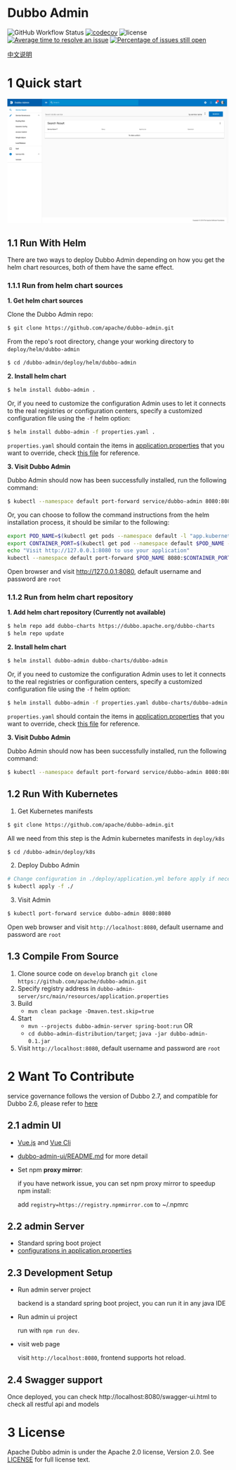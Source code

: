 # Dubbo Admin

![GitHub Workflow Status](https://img.shields.io/github/workflow/status/apache/dubbo-admin/CI)
[![codecov](https://codecov.io/gh/apache/dubbo-admin/branch/develop/graph/badge.svg)](https://codecov.io/gh/apache/dubbo-admin/branches/develop)
![license](https://img.shields.io/github/license/apache/dubbo-admin.svg)
[![Average time to resolve an issue](http://isitmaintained.com/badge/resolution/apache/dubbo-admin.svg)](http://isitmaintained.com/project/apache/dubbo-admin "Average time to resolve an issue")
[![Percentage of issues still open](http://isitmaintained.com/badge/open/apache/dubbo-admin.svg)](http://isitmaintained.com/project/apache/dubbo-admin "Percentage of issues still open")

[中文说明](README_ZH.md)
# 1 Quick start

![index](https://raw.githubusercontent.com/apache/dubbo-admin/develop/doc/images/index.png)

## 1.1 Run With Helm

There are two ways to deploy Dubbo Admin depending on how you get the helm chart resources, both of them have the same effect.

### 1.1.1 Run from helm chart sources
**1. Get helm chart sources**

Clone the Dubbo Admin repo:

```sh
$ git clone https://github.com/apache/dubbo-admin.git
```


From the repo's root directory, change your working directory to `deploy/helm/dubbo-admin`
```sh
$ cd /dubbo-admin/deploy/helm/dubbo-admin
```
**2. Install helm chart**

```sh
$ helm install dubbo-admin .
```

Or, if you need to customize the configuration Admin uses to let it connects to the real registries or configuration centers, specify a customized configuration file using the `-f` helm option:

```sh
$ helm install dubbo-admin -f properties.yaml .
```
`properties.yaml` should contain the items in [application.properties](./dubbo-admin-server/src/main/resources/application.properties) that you want to override, check [this file](./deploy/helm/example/properties.yaml) for reference.

**3. Visit Dubbo Admin**

Dubbo Admin should now has been successfully installed, run the following command:

```sh
$ kubectl --namespace default port-forward service/dubbo-admin 8080:8080
```

Or, you can choose to follow the command instructions from the helm installation process, it should be similar to the following:
```sh
export POD_NAME=$(kubectl get pods --namespace default -l "app.kubernetes.io/name=dubbo-admin,app.kubernetes.io/instance=dubbo-admin" -o jsonpath="{.items[0].metadata.name}")
export CONTAINER_PORT=$(kubectl get pod --namespace default $POD_NAME -o jsonpath="{.spec.containers[0].ports[0].containerPort}")
echo "Visit http://127.0.0.1:8080 to use your application"
kubectl --namespace default port-forward $POD_NAME 8080:$CONTAINER_PORT
```

Open browser and visit http://127.0.0.1:8080, default username and password are `root`

### 1.1.2 Run from helm chart repository
**1. Add helm chart repository (Currently not available)**

```sh
$ helm repo add dubbo-charts https://dubbo.apache.org/dubbo-charts
$ helm repo update
```

**2. Install helm chart**
```sh
$ helm install dubbo-admin dubbo-charts/dubbo-admin
```

Or, if you need to customize the configuration Admin uses to let it connects to the real registries or configuration centers, specify a customized configuration file using the `-f` helm option:

```sh
$ helm install dubbo-admin -f properties.yaml dubbo-charts/dubbo-admin
```
`properties.yaml` should contain the items in [application.properties](./dubbo-admin-server/src/main/resources/application.properties) that you want to override, check [this file](./deploy/helm/example/properties.yaml) for reference.

**3. Visit Dubbo Admin**

Dubbo Admin should now has been successfully installed, run the following command:

```sh
$ kubectl --namespace default port-forward service/dubbo-admin 8080:8080
```

## 1.2 Run With Kubernetes

1. Get Kubernetes manifests
```sh
$ git clone https://github.com/apache/dubbo-admin.git
```

All we need from this step is the Admin kubernetes manifests in `deploy/k8s`
```sh
$ cd /dubbo-admin/deploy/k8s
```

2. Deploy Dubbo Admin
```sh
# Change configuration in ./deploy/application.yml before apply if necessary
$ kubectl apply -f ./
```

3. Visit Admin
```sh
$ kubectl port-forward service dubbo-admin 8080:8080
```

Open web browser and visit `http://localhost:8080`, default username and password are `root`

## 1.3 Compile From Source
1. Clone source code on `develop` branch `git clone https://github.com/apache/dubbo-admin.git`
2. Specify registry address in `dubbo-admin-server/src/main/resources/application.properties`
3. Build
    - `mvn clean package -Dmaven.test.skip=true`
4. Start
    * `mvn --projects dubbo-admin-server spring-boot:run`
    OR
    * `cd dubbo-admin-distribution/target`;   `java -jar dubbo-admin-0.1.jar`
5. Visit `http://localhost:8080`, default username and password are `root`

# 2 Want To Contribute
service governance follows the version of Dubbo 2.7, and compatible for Dubbo 2.6, please refer to [here](https://github.com/apache/dubbo-admin/wiki/The-compatibility-of-service-governance)
## 2.1 admin UI

- [Vue.js](https://vuejs.org) and [Vue Cli](https://cli.vuejs.org/)
- [dubbo-admin-ui/README.md](dubbo-admin-ui/README.md) for more detail
- Set npm **proxy mirror**:

  if you have network issue, you can set npm proxy mirror to speedup npm install:

  add `registry=https://registry.npmmirror.com` to ~/.npmrc

## 2.2 admin Server

* Standard spring boot project
* [configurations in application.properties](https://github.com/apache/dubbo-admin/wiki/Dubbo-Admin-configuration)


## 2.3 Development Setup
* Run admin server project

  backend is a standard spring boot project, you can run it in any java IDE

* Run admin ui project

  run with `npm run dev`.

* visit web page

  visit `http://localhost:8080`, frontend supports hot reload.
  
## 2.4 Swagger support

Once deployed, you can check http://localhost:8080/swagger-ui.html to check all restful api and models


# 3 License

Apache Dubbo admin is under the Apache 2.0 license, Version 2.0.
See [LICENSE](https://github.com/apache/dubbo-admin/blob/develop/LICENSE) for full license text.
